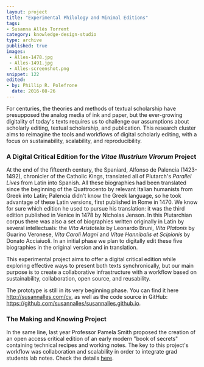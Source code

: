 ```yaml
---
layout: project
title: "Experimental Philology and Minimal Editions"
tags:
- Susanna Allés Torrent
category: knowledge-design-studio
type: archive
published: true
images:
 - Alles-1478.jpg
 - Alles-1491.jpg
 - Alles-screenshot.png
snippet: 122
edited:
- by: Phillip R. Polefrone
  date: 2016-08-26
---
```


For centuries, the theories and methods of textual scholarship have
presupposed the analog media of ink and paper, but the ever-growing digitality
of today's texts requires us to challenge our assumptions about scholarly
editing, textual scholarship, and publication. This research cluster aims to
reimagine the tools and workflows of digital scholarly editing, with a focus
on sustainability, scalability, and reproducibility. 

### A Digital Critical Edition for the *Vitae Illustrium Virorum* Project 

At the end of the fifteenth century, the Spaniard, Alfonso de Palencia
(1423-1492), chronicler of the Catholic Kings, translated all of Plutarch's
*Parallel Lives* from Latin into Spanish. All these biographies had been
translated since the beginning of the Quattrocento by relevant Italian
humanists from Greek into Latin; Palencia didn't know the Greek language, so
he took advantage of these Latin versions, first published in Rome in 1470. We
know for sure which edition he used to pursue his translation: it was the
third edition published in Venice in 1478 by Nicholas Jenson. In this
Plutarchian corpus there was also a set of biographies written originally in
Latin by several intellectuals: the *Vita Aristotelis* by Leonardo Bruni,
*Vita Platonis* by Guarino Veronese, *Vita Caroli Magni* and *Vitae Hannibalis
et Scipionis* by Donato Acciaiuoli. In an initial phase we plan to digitally
edit these five biographies in the original version and in translation.

This experimental project aims to offer a digital critical edition while
exploring effective ways to present both texts synchronically, but our main
purpose is to create a collaborative infrastructure with a workflow based on
sustainability, collaboration, open source, and reusability.

The prototype is still in its very beginning phase. You can find it here
<http://susannalles.com/cv>, as well as the code source in
GitHub: <https://github.com/susannalles/susannalles.github.io>.

### The Making and Knowing Project

In the same line, last year Professor Pamela Smith proposed the creation of an
open access critical edition of an early modern "book of secrets" containing
technical recipes and working notes. The key to this project's workflow was
collaboration and scalability in order to integrate grad students lab notes.
Check the details
[here](http://xpmethod.plaintext.in/events/knowledge-design-studio/pamela-smith.html).



